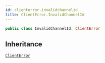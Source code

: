 ```yaml
---
id: clienterror.invalidchannelid 
title: ClientError.InvalidChannelId
--- 
```


``` swift
public class InvalidChannelId: ClientError 
```

## Inheritance

[`ClientError`](../Errors/ClientError)
